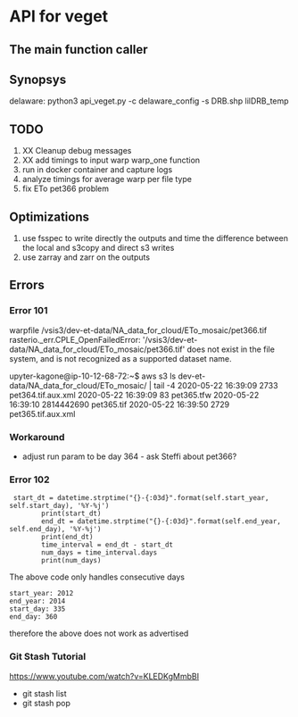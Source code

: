 # API for veget

## The main function caller

## Synopsys


delaware:
	python3 api_veget.py -c delaware_config -s DRB.shp lilDRB_temp

## TODO

1. XX Cleanup debug messages
2. XX add timings to input warp warp_one function
3. run in docker container and capture logs
4. analyze timings for average warp per file type
5. fix ETo pet366 problem

## Optimizations

1. use fsspec to write directly the outputs and time the difference between the local and s3copy and direct s3 writes
2. use zarray and zarr on the outputs
    

## Errors

### Error 101

warpfile /vsis3/dev-et-data/NA_data_for_cloud/ETo_mosaic/pet366.tif
rasterio._err.CPLE_OpenFailedError: '/vsis3/dev-et-data/NA_data_for_cloud/ETo_mosaic/pet366.tif' does not exist in the file system, and is not recognized as a supported dataset name.

upyter-kagone@ip-10-12-68-72:~$ aws s3 ls dev-et-data/NA_data_for_cloud/ETo_mosaic/ | tail -4
2020-05-22 16:39:09       2733 pet364.tif.aux.xml
2020-05-22 16:39:09         83 pet365.tfw
2020-05-22 16:39:10 2814442690 pet365.tif
2020-05-22 16:39:50       2729 pet365.tif.aux.xml

### Workaround

- adjust run param to be day 364 - ask Steffi about pet366?


### Error 102

```
 start_dt = datetime.strptime("{}-{:03d}".format(self.start_year, self.start_day), '%Y-%j')
        print(start_dt)
        end_dt = datetime.strptime("{}-{:03d}".format(self.end_year, self.end_day), '%Y-%j')
        print(end_dt)
        time_interval = end_dt - start_dt
        num_days = time_interval.days
        print(num_days)

```

The above code only handles consecutive days

```
start_year: 2012
end_year: 2014
start_day: 335
end_day: 360
```

therefore the above does not work as advertised


### Git Stash Tutorial

https://www.youtube.com/watch?v=KLEDKgMmbBI

- git stash list
- git stash pop
